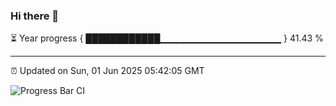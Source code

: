 ### Hi there 👋

⏳ Year progress { ████████████▁▁▁▁▁▁▁▁▁▁▁▁▁▁▁▁▁▁ } 41.43 %

---

⏰ Updated on Sun, 01 Jun 2025 05:42:05 GMT

![Progress Bar CI](https://github.com/IshwaranRudhara/GIT-ACTION/workflows/Progress%20Bar%20CI/badge.svg)
